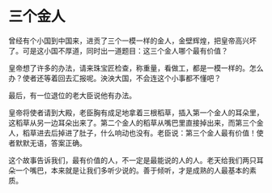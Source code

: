 # 三个金人

曾经有个小国到中国来，进贡了三个一模一样的金人，金壁辉煌，把皇帝高兴坏了。可是这小国不厚道，同时出一道题目：这三个金人哪个最有价值？ 

皇帝想了许多的办法，请来珠宝匠检查，称重量，看做工，都是一模一样的。怎么办？使者还等着回去汇报呢。泱泱大国，不会连这个小事都不懂吧？ 

最后，有一位退位的老大臣说他有办法。 

皇帝将使者请到大殿，老臣胸有成足地拿着三根稻草，插入第一个金人的耳朵里，这稻草从另一边耳朵出来了。第二个金人的稻草从嘴巴里直接掉出来，而第三个金人，稻草进去后掉进了肚子，什么响动也没有。老臣说：第三个金人最有价值！使者默默无语，答案正确。 

这个故事告诉我们，最有价值的人，不一定是最能说的人的人。老天给我们两只耳朵一个嘴巴，本来就是让我们多听少说的。善于倾听，才是成熟的人最基本的素质。
 